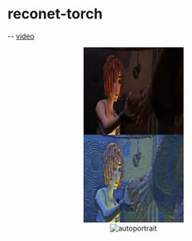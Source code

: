 # reconet-torch

-- [video](videos/output_shaman_1_concat01_10.avi)

<div align='center'>
  <img src="videos/shanmen1.png" alt="autoportrait" height="350"  width="200"/>
</div>

<div align='center'>
  <img src="videos/output_shaman_1_concat01_10.avi" alt="autoportrait" height="350"  width="200"/>
</div>

